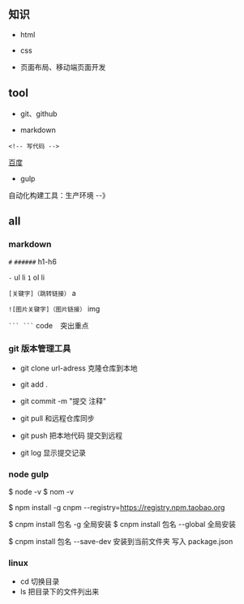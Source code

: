 

<!-- # 相当于h1到h6 -->
## 知识

- html

- css

- 页面布局、移动端页面开发

<!-- -相当于 ul li -->

## tool


- git、github

<!-- 自动排版 -->
- markdown

<!-- mardown -->
```
<!-- 写代码 -->
```
[百度](http://baidu.com)




- gulp




自动化构建工具：生产环境 --》 

## all


### markdown


`#` `######` h1-h6

`-` ul li   `1` ol li

`[关键字]（跳转链接）`  a

`![图片关键字]（图片链接）` img

` ``` ``` `  code
` ` 突出重点

### git  版本管理工具

- git clone url-adress   克隆仓库到本地

- git add .

- git commit -m "提交 注释"

- git pull 和远程仓库同步

- git push 把本地代码 提交到远程

- git log 显示提交记录


### node gulp

$ node -v
$ nom -v

$ npm install -g cnpm --registry=https://registry.npm.taobao.org


$ cnpm install 包名 -g 全局安装
$ cnpm install 包名 --global 全局安装

$ cnpm install 包名 --save-dev 安装到当前文件夹 写入 package.json



### linux

- cd  切换目录
- ls  把目录下的文件列出来


